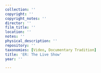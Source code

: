 ```yaml
---
collection: ''
copyright: ''
copyright_notes: ''
director: ''
film_title: ''
location: ''
notes: ''
physical_description: ''
repository: ''
taxonomies: [Video, Documentary Tradition]
title: 'ER: The Live Show'
year: ''

---
```

